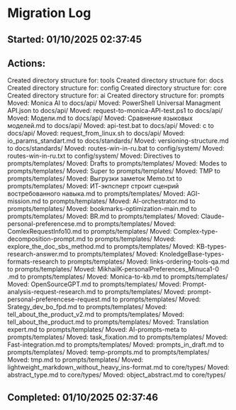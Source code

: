 # Migration Log

## Started: 01/10/2025 02:37:45

## Actions:
Created directory structure for: tools
Created directory structure for: docs
Created directory structure for: config
Created directory structure for: core
Created directory structure for: ai
Created directory structure for: prompts
Moved: Monica AI to docs/api/
Moved: PowerShell Universal Managment API.json to docs/api/
Moved: request-to-monica-API-test.ps1 to docs/api/
Moved: Модели.md to docs/api/
Moved: Сравнение языковых моделей.md to docs/api/
Moved: api-test.bat to docs/api/
Moved: c to docs/api/
Moved: request_from_linux.sh to docs/api/
Moved: io_params_standart.md to docs/standards/
Moved: versioning-structure.md to docs/standards/
Moved: routes-win-in-ru.bat to config/system/
Moved: routes-win-in-ru.txt to config/system/
Moved: Directives to prompts/templates/
Moved: Drafts to prompts/templates/
Moved: Modes to prompts/templates/
Moved: Super to prompts/templates/
Moved: TMP to prompts/templates/
Moved: Выгрузки заметок Memo.txt to prompts/templates/
Moved: ИТ-экпсперт строит сценрий востребованного навыка.md to prompts/templates/
Moved: AGI-mission.md to prompts/templates/
Moved: AI-orchestrator.md to prompts/templates/
Moved: bookmarks-optimization-main.md to prompts/templates/
Moved: BR.md to prompts/templates/
Moved: Claude-personal-preferencese.md to prompts/templates/
Moved: ComlexRequestInfo10.md to prompts/templates/
Moved: Complex-type-decomposition-prompt.md to prompts/templates/
Moved: explore_the_doc_sbs_method.md to prompts/templates/
Moved: KB-types-research-answer.md to prompts/templates/
Moved: KnoledgeBase-types-formats-research to prompts/templates/
Moved: links-ordering-tools-qa.md to prompts/templates/
Moved: MikhailK-personalPreferences_Minuca1-0 .md to prompts/templates/
Moved: Monica-to-kb.md to prompts/templates/
Moved: OpenSourceGPT.md to prompts/templates/
Moved: Prompt-analysis-request-research.md to prompts/templates/
Moved: prompt-personal-preferencese-request.md to prompts/templates/
Moved: Srategy_dev_bo_fpd.md to prompts/templates/
Moved: tell_about_the_product_v2.md to prompts/templates/
Moved: tell_about_the_product.md to prompts/templates/
Moved: Translation expert.md to prompts/templates/
Moved: AI-prompts-meta to prompts/templates/
Moved: task_fixation.md to prompts/templates/
Moved: Fast-integration.md to prompts/templates/
Moved: prompts_in_draft.md to prompts/templates/
Moved: temp-prompts.md to prompts/templates/
Moved: tmp.md to prompts/templates/
Moved: lightweight_markdown_without_heavy_ins-format.md to core/types/
Moved: abstract_type.md to core/types/
Moved: object_abstract.md to core/types/

## Completed: 01/10/2025 02:37:46
